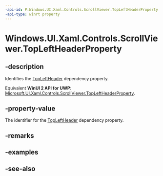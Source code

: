 ```yaml
---
-api-id: P:Windows.UI.Xaml.Controls.ScrollViewer.TopLeftHeaderProperty
-api-type: winrt property
---
```


<!-- Property syntax
public Windows.UI.Xaml.DependencyProperty TopLeftHeaderProperty { get; }
-->

# Windows.UI.Xaml.Controls.ScrollViewer.TopLeftHeaderProperty

## -description
Identifies the [TopLeftHeader](scrollviewer_topleftheader.md) dependency property.

Equivalent **WinUI 2 API for UWP**: [Microsoft.UI.Xaml.Controls.ScrollViewer.TopLeftHeaderProperty](/windows/winui/api/microsoft.ui.xaml.controls.scrollviewer.topleftheaderproperty).

## -property-value
The identifier for the [TopLeftHeader](scrollviewer_topleftheader.md) dependency property.

## -remarks

## -examples

## -see-also
